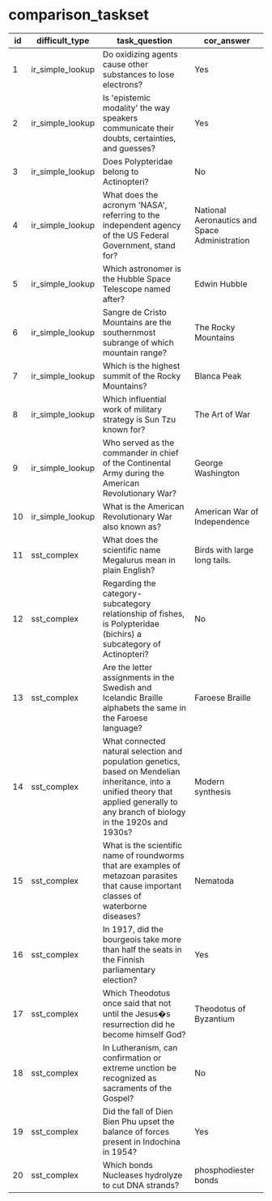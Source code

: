 # comparison_taskset

|id |difficult_type  |task_question                                                                                                                                                                          |cor_answer                                   |
|---|----------------|---------------------------------------------------------------------------------------------------------------------------------------------------------------------------------------|---------------------------------------------|
|1  |ir_simple_lookup|Do oxidizing agents cause other substances to lose electrons?                                                                                                                          |Yes                                          |
|2  |ir_simple_lookup|Is 'epistemic modality' the way speakers communicate their doubts, certainties, and guesses?                                                                                           |Yes                                          |
|3  |ir_simple_lookup|Does Polypteridae belong to Actinopteri?                                                                                                                                               |No                                           |
|4  |ir_simple_lookup|What does the acronym 'NASA', referring to the independent agency of the US Federal Government, stand for?                                                                             |National Aeronautics and Space Administration|
|5  |ir_simple_lookup|Which astronomer is the Hubble Space Telescope named after?                                                                                                                            |Edwin Hubble                                 |
|6  |ir_simple_lookup|Sangre de Cristo Mountains are the southernmost subrange of which mountain range?                                                                                                      |The Rocky Mountains                          |
|7  |ir_simple_lookup|Which is the highest summit of the Rocky Mountains?                                                                                                                                    |Blanca Peak                                  |
|8  |ir_simple_lookup|Which influential work of military strategy is Sun Tzu known for?                                                                                                                      |The Art of War                               |
|9  |ir_simple_lookup|Who served as the commander in chief of the Continental Army during the American Revolutionary War?                                                                                    |George Washington                            |
|10 |ir_simple_lookup|What is the American Revolutionary War also known as?                                                                                                                                  |American War of Independence                 |
|11 |sst_complex     |What does the scientific name Megalurus mean in plain English?                                                                                                                         |Birds with large long tails.                 |
|12 |sst_complex     |Regarding the category-subcategory relationship of fishes, is Polypteridae (bichirs) a subcategory of Actinopteri?                                                                     |No                                           |
|13 |sst_complex     |Are the letter assignments in the Swedish and Icelandic Braille alphabets the same in the Faroese language?                                                                            |Faroese Braille                              |
|14 |sst_complex     |What connected natural selection and population genetics, based on Mendelian inheritance, into a unified theory that applied generally to any branch of biology in the 1920s and 1930s?|Modern synthesis                             |
|15 |sst_complex     |What is the scientific name of roundworms that are examples of metazoan parasites that cause important classes of waterborne diseases?                                                 |Nematoda                                     |
|16 |sst_complex     |In 1917, did the bourgeois take more than half the seats in the Finnish parliamentary election?                                                                                        |Yes                                          |
|17 |sst_complex     |Which Theodotus once said that not until the Jesus�s resurrection did he become himself God?                                                                                           |Theodotus of Byzantium                       |
|18 |sst_complex     |In Lutheranism, can confirmation or extreme unction be recognized as sacraments of the Gospel?                                                                                         |No                                           |
|19 |sst_complex     |Did the fall of Dien Bien Phu upset the balance of forces present in Indochina in 1954?                                                                                                |Yes                                          |
|20 |sst_complex     |Which bonds Nucleases hydrolyze to cut DNA strands?                                                                                                                                    |phosphodiester bonds                         |
